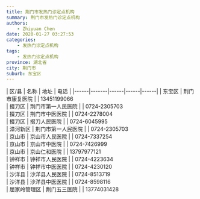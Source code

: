 ```yaml
---
title: 荆门市发热门诊定点机构
summary: 荆门市发热门诊定点机构
authors: 
    - Zhiyuan Chen
date: 2020-01-27 03:27:53
categories: 
    - 发热门诊定点机构
tags: 
    - 发热门诊定点机构
province: 湖北省
city: 荆门市
suburb: 东宝区
---
```


|  区/县  |  名称  |  地址  |  电话  |
|------|-------|------|------|------|
|  东宝区  |  荆门市康复医院  |    |  13451199066  
|  掇刀区  |  荆门市第一人民医院  |    |  0724-2305703  
|  掇刀区  |  荆门市中医医院  |    |  0724-2278004  
|  掇刀区  |  掇刀人民医院  |    |  0724-6045995  
|  漳河新区  |  荆门市第一人民医院  |    |  0724-2305703  
|  京山市  |  京山市人民医院  |    |  0724-7337254  
|  京山市  |  京山市中医院  |    |  0724-7426999  
|  京山市  |  京山仁和医院  |    |  13797977121  
|  钟祥市  |  钟祥市人民医院  |    |  0724-4223634  
|  钟祥市  |  钟祥市中医医院  |    |  0724-4230120  
|  沙洋县  |  沙洋县人民医院  |    |  0724-8513719  
|  沙洋县  |  沙洋县中医医院  |    |  0724-8598116  
|  屈家岭管理区  |  荆门五三医院  |    |  13774031428  

